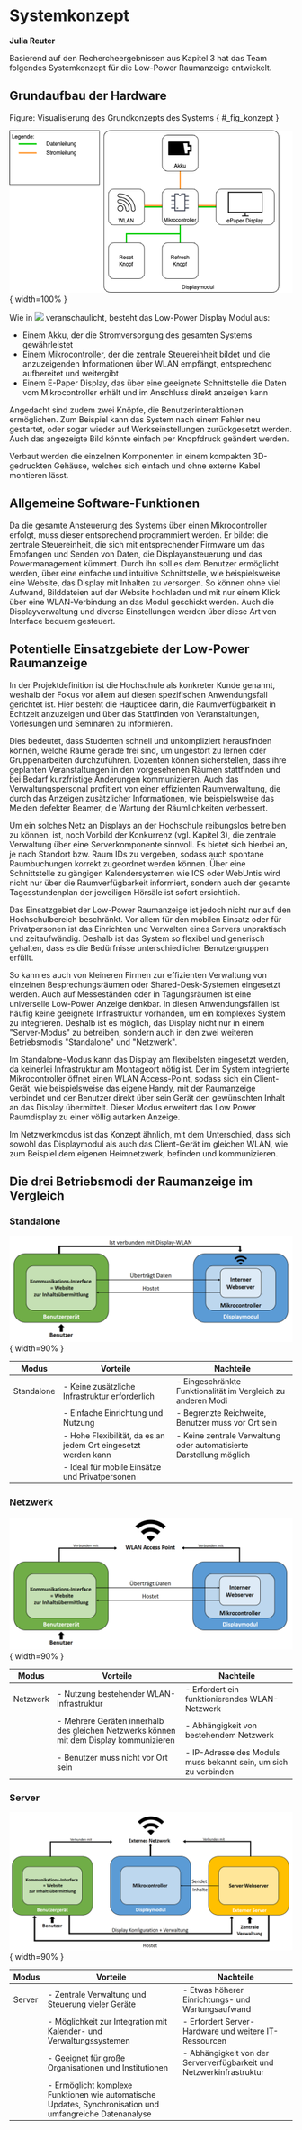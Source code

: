 # Systemkonzept
**Julia Reuter**

Basierend auf den Rechercheergebnissen aus Kapitel 3 hat das Team folgendes Systemkonzept für die Low-Power Raumanzeige entwickelt.

## Grundaufbau der Hardware

Figure: Visualisierung des Grundkonzepts des Systems { #_fig_konzept }

![](img/konzept.png){ width=100% }

Wie in ![](#_fig_konzept) veranschaulicht, besteht das Low-Power Display Modul aus:

- Einem Akku, der die Stromversorgung des gesamten Systems gewährleistet
- Einem Mikrocontroller, der die zentrale Steuereinheit bildet und die anzuzeigenden Informationen über WLAN empfängt, entsprechend aufbereitet und weitergibt
- Einem E-Paper Display, das über eine geeignete Schnittstelle die Daten vom Mikrocontroller erhält und im Anschluss direkt anzeigen kann

Angedacht sind zudem zwei Knöpfe, die Benutzerinteraktionen ermöglichen. Zum Beispiel kann das System nach einem Fehler neu gestartet, oder sogar wieder auf Werkseinstellungen zurückgesetzt werden. Auch das angezeigte Bild könnte einfach per Knopfdruck geändert werden. 

Verbaut werden die einzelnen Komponenten in einem kompakten 3D-gedruckten Gehäuse, welches sich einfach und ohne externe Kabel montieren lässt.


## Allgemeine Software-Funktionen

Da die gesamte Ansteuerung des Systems über einen Mikrocontroller erfolgt, muss dieser entsprechend programmiert werden. Er bildet die zentrale Steuereinheit, die sich mit entsprechender Firmware um das Empfangen und Senden von Daten, die Displayansteuerung und das Powermanagement kümmert. 
Durch ihn soll es dem Benutzer ermöglicht werden, über eine einfache und intuitive Schnittstelle, wie beispielsweise eine Website, das Display mit Inhalten zu versorgen. So können ohne viel Aufwand, Bilddateien auf der Website hochladen und mit nur einem Klick über eine WLAN-Verbindung an das Modul geschickt werden. Auch die Displayverwaltung und diverse Einstellungen werden über diese Art von Interface bequem gesteuert.

## Potentielle Einsatzgebiete der Low-Power Raumanzeige

In der Projektdefinition ist die Hochschule als konkreter Kunde genannt, weshalb der Fokus vor allem auf diesen spezifischen Anwendungsfall gerichtet ist. Hier besteht die Hauptidee darin, die Raumverfügbarkeit in Echtzeit anzuzeigen und über das Stattfinden von Veranstaltungen, Vorlesungen und Seminaren zu informieren. 

Dies bedeutet, dass Studenten schnell und unkompliziert herausfinden können, welche Räume gerade frei sind, um ungestört zu lernen oder Gruppenarbeiten durchzuführen. Dozenten können sicherstellen, dass ihre geplanten Veranstaltungen in den vorgesehenen Räumen stattfinden und bei Bedarf kurzfristige Änderungen kommunizieren. Auch das Verwaltungspersonal profitiert von einer effizienten Raumverwaltung, die durch das Anzeigen zusätzlicher Informationen, wie beispielsweise das Melden defekter Beamer, die Wartung der Räumlichkeiten verbessert.

Um ein solches Netz an Displays an der Hochschule reibungslos betreiben zu können, ist, noch Vorbild der Konkurrenz (vgl. Kapitel 3), die zentrale Verwaltung über eine Serverkomponente sinnvoll. Es bietet sich hierbei an, je nach Standort bzw. Raum IDs zu vergeben, sodass auch spontane Raumbuchungen korrekt zugeordnet werden können. Über eine Schnittstelle zu gängigen Kalendersystemen wie ICS oder WebUntis wird nicht nur über die Raumverfügbarkeit informiert, sondern auch der gesamte Tagesstundenplan der jeweiligen Hörsäle ist sofort ersichtlich.

Das Einsatzgebiet der Low-Power Raumanzeige ist jedoch nicht nur auf den Hochschulbereich beschränkt. Vor allem für den mobilen Einsatz oder für Privatpersonen ist das Einrichten und Verwalten eines Servers unpraktisch und zeitaufwändig. Deshalb ist das System so flexibel und generisch gehalten, dass es die Bedürfnisse unterschiedlicher Benutzergruppen erfüllt. 

So kann es auch von kleineren Firmen zur effizienten Verwaltung von einzelnen Besprechungsräumen oder Shared-Desk-Systemen eingesetzt werden. Auch auf Messeständen oder in Tagungsräumen ist eine universelle Low-Power Anzeige denkbar. In diesen Anwendungsfällen ist häufig keine geeignete Infrastruktur vorhanden, um ein komplexes System zu integrieren.
Deshalb ist es möglich, das Display nicht nur in einem "Server-Modus" zu betreiben, sondern auch in den zwei weiteren Betriebsmodis "Standalone" und "Netzwerk".

Im Standalone-Modus kann das Display am flexibelsten eingesetzt werden, da keinerlei Infrastruktur am Montageort nötig ist. Der im System integrierte Mikrocontroller öffnet einen WLAN Access-Point, sodass sich ein Client-Gerät, wie beispielsweise das eigene Handy, mit der Raumanzeige verbindet und der Benutzer direkt über sein Gerät den gewünschten Inhalt an das Display übermittelt. Dieser Modus erweitert das Low Power Raumdisplay zu einer völlig autarken Anzeige. 

Im Netzwerkmodus ist das Konzept ähnlich, mit dem Unterschied, dass sich sowohl das Displaymodul als auch das Client-Gerät im gleichen WLAN, wie zum Beispiel dem eigenen Heimnetzwerk, befinden und kommunizieren.

## Die drei Betriebsmodi der Raumanzeige im Vergleich

### Standalone

![Grafik zum Konzept des Standalone-Modus](img/Standalone.png){ width=90% }

| Modus       | Vorteile                                                                                          | Nachteile                                                                                          |
|-------------|---------------------------------------------------------------------------------------------------|----------------------------------------------------------------------------------------------------|
| Standalone  | - Keine zusätzliche Infrastruktur erforderlich                                                    | - Eingeschränkte Funktionalität im Vergleich zu anderen Modi                                       |
|             | - Einfache Einrichtung und Nutzung                                                                | - Begrenzte Reichweite, Benutzer muss vor Ort sein                                                                |
|             | - Hohe Flexibilität, da es an jedem Ort eingesetzt werden kann                                     | - Keine zentrale Verwaltung oder automatisierte Darstellung möglich                           |
|             | - Ideal für mobile Einsätze und Privatpersonen                                                    |                                                                                                    |


### Netzwerk

![Grafik zum Konzept des Netzwerk-Modus](img/netzwerk.png){ width=90% }

| Modus       | Vorteile                                                                                          | Nachteile                                                                                          |
|-------------|---------------------------------------------------------------------------------------------------|----------------------------------------------------------------------------------------------------|
| Netzwerk    | - Nutzung bestehender WLAN-Infrastruktur                                                          | - Erfordert ein funktionierendes WLAN-Netzwerk                                                     |
|             | - Mehrere Geräten innerhalb des gleichen Netzwerks können mit dem Display kommunizieren                      | - Abhängigkeit von bestehendem Netzwerk                                                            |
|             | - Benutzer muss nicht vor Ort sein                                         | - IP-Adresse des Moduls muss bekannt sein, um sich zu verbinden                            |



### Server

![Grafik zum Konzept des Server-Modus](img/server.png){ width=90% }

| Modus       | Vorteile                                                                                          | Nachteile                                                                                          |
|-------------|---------------------------------------------------------------------------------------------------|----------------------------------------------------------------------------------------------------|
| Server      | - Zentrale Verwaltung und Steuerung vieler Geräte                                                 | - Etwas höherer Einrichtungs- und Wartungsaufwand                                                          |
|             | - Möglichkeit zur Integration mit Kalender- und Verwaltungssystemen                               | - Erfordert Server-Hardware und weitere IT-Ressourcen                                           |
|             | - Geeignet für große Organisationen und Institutionen                                             | - Abhängigkeit von der Serververfügbarkeit und Netzwerkinfrastruktur                                |
|             | - Ermöglicht komplexe Funktionen wie automatische Updates, Synchronisation und umfangreiche Datenanalyse | 